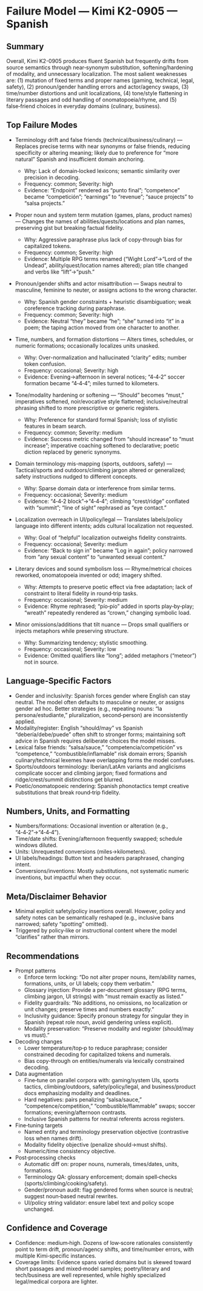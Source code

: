 # Failure Model — Kimi K2-0905 — Spanish

## Summary
Overall, Kimi K2-0905 produces fluent Spanish but frequently drifts from source semantics through near‑synonym substitution, softening/hardening of modality, and unnecessary localization. The most salient weaknesses are: (1) mutation of fixed terms and proper names (gaming, technical, legal, safety), (2) pronoun/gender handling errors and actor/agency swaps, (3) time/number distortions and unit localizations, (4) tone/style flattening in literary passages and odd handling of onomatopoeia/rhyme, and (5) false‑friend choices in everyday domains (culinary, business).

## Top Failure Modes
- Terminology drift and false friends (technical/business/culinary) — Replaces precise terms with near synonyms or false friends, reducing specificity or altering meaning; likely due to preference for “more natural” Spanish and insufficient domain anchoring.
  - Why: Lack of domain‑locked lexicons; semantic similarity over precision in decoding.
  - Frequency: common; Severity: high
  - Evidence: “Endpoint” rendered as “punto final”; “competence” became “competición”; “earnings” to “revenue”; “sauce projects” to “salsa projects.”

- Proper noun and system term mutation (games, plans, product names) — Changes the names of abilities/quests/locations and plan names, preserving gist but breaking factual fidelity.
  - Why: Aggressive paraphrase plus lack of copy‑through bias for capitalized tokens.
  - Frequency: common; Severity: high
  - Evidence: Multiple RPG terms renamed (“Wight Lord”→“Lord of the Undead”, ability/quest/location names altered); plan title changed and verbs like “lift”→“push.”

- Pronoun/gender shifts and actor misattribution — Swaps neutral to masculine, feminine to neuter, or assigns actions to the wrong character.
  - Why: Spanish gender constraints + heuristic disambiguation; weak coreference tracking during paraphrase.
  - Frequency: common; Severity: high
  - Evidence: Neutral “they” became “he”; “she” turned into “it” in a poem; the taping action moved from one character to another.

- Time, numbers, and formation distortions — Alters times, schedules, or numeric formations; occasionally localizes units unasked.
  - Why: Over-normalization and hallucinated “clarity” edits; number token confusion.
  - Frequency: occasional; Severity: high
  - Evidence: Evening→afternoon in several notices; “4‑4‑2” soccer formation became “4‑4‑4”; miles turned to kilometers.

- Tone/modality hardening or softening — “Should” becomes “must,” imperatives softened, noir/evocative style flattened; inclusive/neutral phrasing shifted to more prescriptive or generic registers.
  - Why: Preference for standard formal Spanish; loss of stylistic features in beam search.
  - Frequency: common; Severity: medium
  - Evidence: Success metric changed from “should increase” to “must increase”; imperative coaching softened to declarative; poetic diction replaced by generic synonyms.

- Domain terminology mis-mapping (sports, outdoors, safety) — Tactical/sports and outdoors/climbing jargon altered or generalized; safety instructions nudged to different concepts.
  - Why: Sparse domain data or interference from similar terms.
  - Frequency: occasional; Severity: medium
  - Evidence: “4‑4‑2 block”→“4‑4‑4”; climbing “crest/ridge” conflated with “summit”; “line of sight” rephrased as “eye contact.”

- Localization overreach in UI/policy/legal — Translates labels/policy language into different intents; adds cultural localization not requested.
  - Why: Goal of “helpful” localization outweighs fidelity constraints.
  - Frequency: occasional; Severity: medium
  - Evidence: “Back to sign in” became “Log in again”; policy narrowed from “any sexual content” to “unwanted sexual content.”

- Literary devices and sound symbolism loss — Rhyme/metrical choices reworked, onomatopoeia invented or odd; imagery shifted.
  - Why: Attempts to preserve poetic effect via free adaptation; lack of constraint to literal fidelity in round‑trip tasks.
  - Frequency: occasional; Severity: medium
  - Evidence: Rhyme rephrased; “pío‑pío” added in sports play‑by‑play; “wreath” repeatedly rendered as “crown,” changing symbolic load.

- Minor omissions/additions that tilt nuance — Drops small qualifiers or injects metaphors while preserving structure.
  - Why: Summarizing tendency; stylistic smoothing.
  - Frequency: occasional; Severity: low
  - Evidence: Omitted qualifiers like “long”; added metaphors (“meteor”) not in source.

## Language‑Specific Factors
- Gender and inclusivity: Spanish forces gender where English can stay neutral. The model often defaults to masculine or neuter, or assigns gender ad hoc. Better strategies (e.g., repeating nouns: “la persona/estudiante,” pluralization, second‑person) are inconsistently applied.
- Modality/register: English “should/may” vs Spanish “debería/debe/puede” often shift to stronger forms; maintaining soft advice in Spanish requires deliberate choices the model misses.
- Lexical false friends: “salsa/sauce,” “competencia/competición” vs “competence,” “combustible/inflamable” risk domain errors; Spanish culinary/technical lexemes have overlapping forms the model confuses.
- Sports/outdoors terminology: Iberian/LatAm variants and anglicisms complicate soccer and climbing jargon; fixed formations and ridge/crest/summit distinctions get blurred.
- Poetic/onomatopoeic rendering: Spanish phonotactics tempt creative substitutions that break round‑trip fidelity.

## Numbers, Units, and Formatting
- Numbers/formations: Occasional invention or alteration (e.g., “4‑4‑2”→“4‑4‑4”).
- Time/date shifts: Evening/afternoon frequently swapped; schedule windows diluted.
- Units: Unrequested conversions (miles→kilometers).
- UI labels/headings: Button text and headers paraphrased, changing intent.
- Conversions/inventions: Mostly substitutions, not systematic numeric inventions, but impactful when they occur.

## Meta/Disclaimer Behavior
- Minimal explicit safety/policy insertions overall. However, policy and safety notes can be semantically reshaped (e.g., inclusive bans narrowed; safety “spotting” omitted).
- Triggered by policy‑like or instructional content where the model “clarifies” rather than mirrors.

## Recommendations
- Prompt patterns
  - Enforce term locking: “Do not alter proper nouns, item/ability names, formations, units, or UI labels; copy them verbatim.”
  - Glossary injection: Provide a per‑document glossary (RPG terms, climbing jargon, UI strings) with “must remain exactly as listed.”
  - Fidelity guardrails: “No additions, no omissions, no localization or unit changes; preserve times and numbers exactly.”
  - Inclusivity guidance: Specify pronoun strategy for singular they in Spanish (repeat role noun, avoid gendering unless explicit).
  - Modality preservation: “Preserve modality and register (should/may vs must).”
- Decoding changes
  - Lower temperature/top‑p to reduce paraphrase; consider constrained decoding for capitalized tokens and numerals.
  - Bias copy-through on entities/numerals via lexically constrained decoding.
- Data augmentation
  - Fine‑tune on parallel corpora with: gaming/system UIs, sports tactics, climbing/outdoors, safety/policy/legal, and business/product docs emphasizing modality and deadlines.
  - Hard negatives: pairs penalizing “salsa/sauce,” “competence/competition,” “combustible/flammable” swaps; soccer formations; evening/afternoon contrasts.
  - Inclusive Spanish patterns for neutral referents across registers.
- Fine‑tuning targets
  - Named entity and terminology preservation objective (contrastive loss when names drift).
  - Modality fidelity objective (penalize should→must shifts).
  - Numeric/time consistency objective.
- Post‑processing checks
  - Automatic diff on: proper nouns, numerals, times/dates, units, formations.
  - Terminology QA: glossary enforcement; domain spell‑checks (sports/climbing/cooking/safety).
  - Gender/pronoun audit: flag gendered forms when source is neutral; suggest noun‑based neutral rewrites.
  - UI/policy string validator: ensure label text and policy scope unchanged.

## Confidence and Coverage
- Confidence: medium‑high. Dozens of low‑score rationales consistently point to term drift, pronoun/agency shifts, and time/number errors, with multiple Kimi‑specific instances.
- Coverage limits: Evidence spans varied domains but is skewed toward short passages and mixed‑model samples; poetry/literary and tech/business are well represented, while highly specialized legal/medical corpora are lighter.